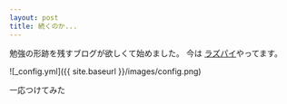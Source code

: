 ```yaml
---
layout: post
title: 続くのか...
---
```


勉強の形跡を残すブログが欲しくて始めました。
今は [ラズパイ](https://www.raspberrypi.org/)やってます。

![_config.yml]({{ site.baseurl }}/images/config.png)

一応つけてみた
